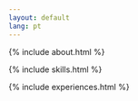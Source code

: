 ```yaml
---
layout: default
lang: pt
---
```


{% include about.html %}

{% include skills.html %}

{% include experiences.html %}
